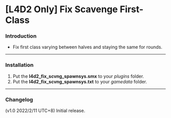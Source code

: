 # [L4D2 Only] Fix Scavenge First-Class

### Introduction
- Fix first class varying between halves and staying the same for rounds.

<hr>

### Installation
1. Put the **l4d2_fix_scvng_spawnsys.smx** to your _plugins_ folder.
2. Put the **l4d2_fix_scvng_spawnsys.txt** to your _gamedata_ folder.

<hr>

### Changelog
(v1.0 2022/2/11 UTC+8) Initial release.
